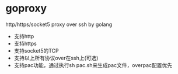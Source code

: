 # goproxy
http/https/socket5 proxy over ssh by golang

* 支持http
* 支持https
* 支持socket5的TCP
* 支持以上所有协议over在ssh上(可选)
* 支持pac功能，通过执行sh pac.sh来生成pac文件，overpac配置优先
